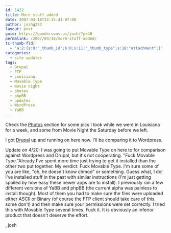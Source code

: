 ```yaml
---
id: 1422
title: More stuff added
date: 2007-04-18T22:15:41-07:00
author: joshg253
layout: post
guid: https://gundersons.us/josh/?p=40
permalink: /2007/04/18/more-stuff-added/
tc-thumb-fld:
  - 'a:2:{s:9:"_thumb_id";b:0;s:11:"_thumb_type";s:10:"attachment";}'
categories:
  - site updates
tags:
  - Drupal
  - FTP
  - Louisiana
  - Movable Type
  - movie night
  - photos
  - phpBB
  - updates
  - WordPress
  - YaBB
---
```

Check the <a href="https://photos.gundersons.us">Photos</a> section for some pics I took while we were in Louisiana for a week, and some from Movie Night the Saturday before we left.

I got <a href="/drupal/">Drupal</a> up and running on here now. I'll be comparing it to Wordpress.

Update on 4/20: I was going to put Movable Type on here to for comparison against Wordpress and Drupal, but it's not cooperating. "Fuck Movable Type."Already I've spent more time just trying to get it installed than the other two put together. My verdict: Fuck Movable Type. I'm sure some of you are like, "oh, he doesn't know chmod" or something. Guess what, I do! I've installed stuff in the past with similar instructions (I'm just getting spoiled by how easy these newer apps are to install). I previously ran a few different versions of YaBB and phpBB (the current alpha was painless to install though). Most of them you had to make sure the files were uploaded either ASCII or Binary (of course the FTP client should take care of this, some don't) and then make sure your permissions were set correctly. I tried this with Movable Type several times. Fuck it. It is obviously an inferior product that doesn't deserve the effort.

_josh